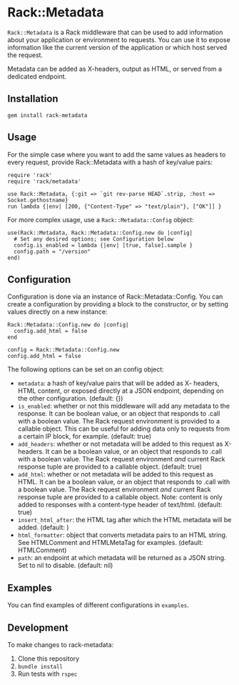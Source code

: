 # Rack::Metadata

`Rack::Metadata` is a Rack middleware that can be used to add information about your application or environment to requests. You can use it to expose information like the current version of the application or which host served the request.

Metadata can be added as X-headers, output as HTML, or served from a dedicated endpoint.

## Installation

```
gem install rack-metadata
```

## Usage

For the simple case where you want to add the same values as headers to every request, provide Rack::Metadata with a hash of key/value pairs:

```
require 'rack'
require 'rack/metadata'

use Rack::Metadata, {:git => `git rev-parse HEAD`.strip, :host => Socket.gethostname}
run lambda {|env| [200, {"Content-Type" => "text/plain"}, ["OK"]] }
```

For more complex usage, use a `Rack::Metadata::Config` object:

```
use(Rack::Metadata, Rack::Metadata::Config.new do |config|
  # Set any desired options; see Configuration below
  config.is_enabled = lambda {|env| [true, false].sample }
  config.path = "/version"
end)
```

## Configuration

Configuration is done via an instance of Rack::Metadata::Config. You can create a configuration by providing a block to the constructor, or by setting values directly on a new instance:

```
Rack::Metadata::Config.new do |config|
  config.add_html = false
end

config = Rack::Metadata::Config.new
config.add_html = false
```

The following options can be set on an config object:

- `metadata`: a hash of key/value pairs that will be added as X- headers,
HTML content, or exposed directly at a JSON endpoint, depending on the
other configuration. (default: {})
- `is_enabled`: whether or not this middleware will add any metadata to the response. It can be boolean value, or an object that responds to .call with a boolean value. The Rack request environment is provided to a callable object. This can be useful for adding data only to requests from a certain IP block, for example. (default: true)
- `add_headers`: whether or not metadata will be added to this request as X-headers. It can be a boolean value, or an object that responds to .call with a boolean value. The Rack request environment _and_ current Rack response tuple are provided to a callable object. (default: true)
- `add_html`: whether or not metadata will be added to this request as HTML. It can be a boolean value, or an object that responds to .call with a boolean value. The Rack request environment *and* current Rack response tuple are provided to a callable object. Note: content is only added to responses with a content-type header of text/html. (default: true)
- `insert_html_after`: the HTML tag after which the HTML metadata will be added. (default: </body>)
- `html_formatter`: object that converts metadata pairs to an HTML string. See HTMLComment and HTMLMetaTag for examples. (default: HTMLComment)
- `path`: an endpoint at which metadata will be returned as a JSON string. Set to nil to disable. (default: nil)

## Examples

You can find examples of different configurations in `examples`.

## Development

To make changes to rack-metadata:

1. Clone this repository
2. `bundle install`
3. Run tests with `rspec`
